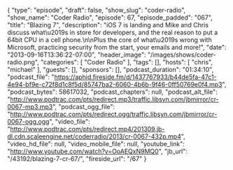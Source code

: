 {
  "type": "episode",
  "draft": false,
  "show_slug": "coder-radio",
  "show_name": "Coder Radio",
  "episode": 67,
  "episode_padded": "067",
  "title": "Blazing 7",
  "description": "iOS 7 is landing and Mike and Chris discuss what\u2019s in store for developers, and the real reason to put a 64bit CPU in a cell phone.\n\nPlus the core of what\u2019s wrong with Microsoft, practicing security from the start, your emails and more!",
  "date": "2013-09-16T13:36:22-07:00",
  "header_image": "/images/shows/coder-radio.png",
  "categories": [
    "Coder Radio"
  ],
  "tags": [],
  "hosts": [
    "chris",
    "michael"
  ],
  "guests": [],
  "sponsors": [],
  "podcast_duration": "01:34:10",
  "podcast_file": "https://aphid.fireside.fm/d/1437767933/b44de5fa-47c1-4e94-bf9e-c72f8d1c8f5d/85747ba2-6060-4b6b-9f46-0ff50769e0f4.mp3",
  "podcast_bytes": 58617032,
  "podcast_chapters": null,
  "podcast_alt_file": "http://www.podtrac.com/pts/redirect.mp3/traffic.libsyn.com/jbmirror/cr-0067-mp3.mp3",
  "podcast_ogg_file": "http://www.podtrac.com/pts/redirect.ogg/traffic.libsyn.com/jbmirror/cr-0067-ogg.ogg",
  "video_file": "http://www.podtrac.com/pts/redirect.mp4/201309.jb-dl.cdn.scaleengine.net/coderradio/2013/cr-0067-432p.mp4",
  "video_hd_file": null,
  "video_mobile_file": null,
  "youtube_link": "http://www.youtube.com/watch?v=OoAEQxN9MQ0",
  "jb_url": "/43192/blazing-7-cr-67/",
  "fireside_url": "/67"
}

